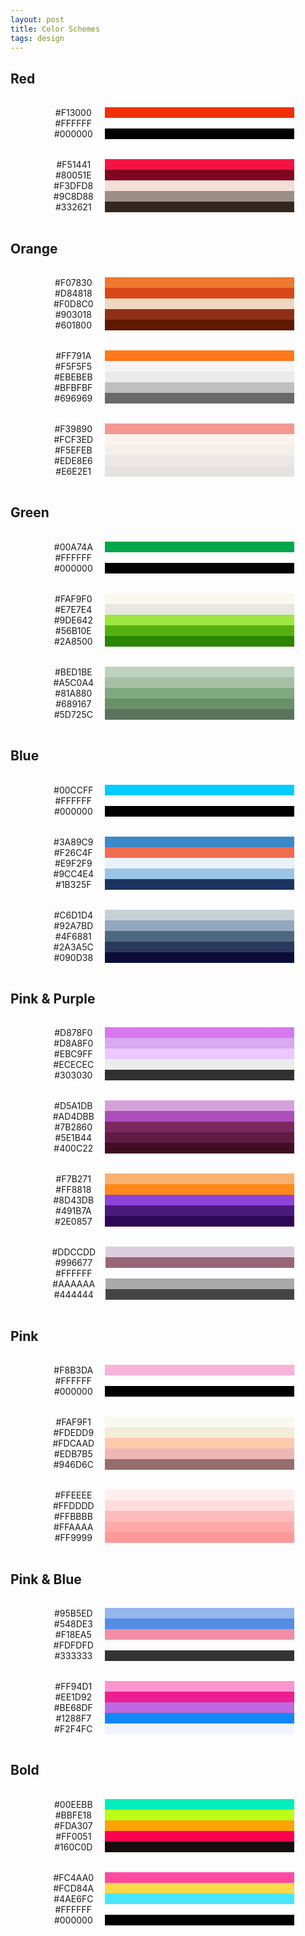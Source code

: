 ```yaml
---
layout: post
title: Color Schemes
tags: design
---
```


<style>
    .box {
        width: 80%;
        max-width: 30rem;

        display: grid;
        grid-template-columns: 1fr 3fr;

        margin-inline: auto;
        padding: 1rem;
    }

    .box span {
        color: var(--clr-neutral-900);

        font-family: var(--ff-mono);
        font-weight: var(--ff-mono-weight);

        text-align: center;
        text-transform: uppercase;

        padding-inline: 1rem;
    }
</style>

## Red

<div class="box">
    <span>#F13000</span><div style="background-color: #F13000"></div>
    <span>#FFFFFF</span><div style="background-color: #FFFFFF"></div>
    <span>#000000</span><div style="background-color: #000000"></div>
</div>

<div class="box">
    <span>#F51441</span><div style="background-color: #F51441"></div>
    <span>#80051E</span><div style="background-color: #80051E"></div>
    <span>#F3DFD8</span><div style="background-color: #F3DFD8"></div>
    <span>#9C8D88</span><div style="background-color: #9C8D88"></div>
    <span>#332621</span><div style="background-color: #332621"></div>
</div>

## Orange

<div class="box">
    <span>#F07830</span><div style="background-color: #F07830"></div>
    <span>#D84818</span><div style="background-color: #D84818"></div>
    <span>#F0D8C0</span><div style="background-color: #F0D8C0"></div>
    <span>#903018</span><div style="background-color: #903018"></div>
    <span>#601800</span><div style="background-color: #601800"></div>
</div>

<div class="box">
    <span>#FF791A</span><div style="background-color: #FF791A"></div>
    <span>#F5F5F5</span><div style="background-color: #F5F5F5"></div>
    <span>#EBEBEB</span><div style="background-color: #EBEBEB"></div>
    <span>#BFBFBF</span><div style="background-color: #BFBFBF"></div>
    <span>#696969</span><div style="background-color: #696969"></div>
</div>

<div class="box">
    <span>#F39890</span><div style="background-color: #F39890"></div>
    <span>#FCF3ED</span><div style="background-color: #FCF3ED"></div>
    <span>#F5EFEB</span><div style="background-color: #F5EFEB"></div>
    <span>#EDE8E6</span><div style="background-color: #EDE8E6"></div>
    <span>#E6E2E1</span><div style="background-color: #E6E2E1"></div>
</div>

## Green

<div class="box">
    <span>#00A74A</span><div style="background-color: #00A74A"></div>
    <span>#FFFFFF</span><div style="background-color: #FFFFFF"></div>
    <span>#000000</span><div style="background-color: #000000"></div>
</div>

<div class="box">
    <span>#FAF9F0</span><div style="background-color: #FAF9F0"></div>
    <span>#E7E7E4</span><div style="background-color: #E7E7E4"></div>
    <span>#9DE642</span><div style="background-color: #9DE642"></div>
    <span>#56B10E</span><div style="background-color: #56B10E"></div>
    <span>#2A8500</span><div style="background-color: #2A8500"></div>
</div>

<div class="box">
    <span>#BED1BE</span><div style="background-color: #BED1BE"></div>
    <span>#A5C0A4</span><div style="background-color: #A5C0A4"></div>
    <span>#81A880</span><div style="background-color: #81A880"></div>
    <span>#689167</span><div style="background-color: #689167"></div>
    <span>#5D725C</span><div style="background-color: #5D725C"></div>
</div>

## Blue

<div class="box">
    <span>#00CCFF</span><div style="background-color: #00CCFF"></div>
    <span>#FFFFFF</span><div style="background-color: #FFFFFF"></div>
    <span>#000000</span><div style="background-color: #000000"></div>
</div>

<div class="box">
    <span>#3A89C9</span><div style="background-color: #3A89C9"></div>
    <span>#F26C4F</span><div style="background-color: #F26C4F"></div>
    <span>#E9F2F9</span><div style="background-color: #E9F2F9"></div>
    <span>#9CC4E4</span><div style="background-color: #9CC4E4"></div>
    <span>#1B325F</span><div style="background-color: #1B325F"></div>
</div>

<div class="box">
    <span>#C6D1D4</span><div style="background-color: #C6D1D4"></div>
    <span>#92A7BD</span><div style="background-color: #92A7BD"></div>
    <span>#4F6881</span><div style="background-color: #4F6881"></div>
    <span>#2A3A5C</span><div style="background-color: #2A3A5C"></div>
    <span>#090D38</span><div style="background-color: #090D38"></div>
</div>

## Pink & Purple

<div class="box">
    <span>#D878F0</span><div style="background-color: #D878F0"></div>
    <span>#D8A8F0</span><div style="background-color: #D8A8F0"></div>
    <span>#EBC9FF</span><div style="background-color: #EBC9FF"></div>
    <span>#ECECEC</span><div style="background-color: #ECECEC"></div>
    <span>#303030</span><div style="background-color: #303030"></div>
</div>

<div class="box">
    <span>#D5A1DB</span><div style="background-color: #D5A1DB"></div>
    <span>#AD4DBB</span><div style="background-color: #AD4DBB"></div>
    <span>#7B2860</span><div style="background-color: #7B2860"></div>
    <span>#5E1B44</span><div style="background-color: #5E1B44"></div>
    <span>#400C22</span><div style="background-color: #400C22"></div>
</div>

<div class="box">
    <span>#F7B271</span><div style="background-color: #F7B271"></div>
    <span>#FF8818</span><div style="background-color: #FF8818"></div>
    <span>#8D43DB</span><div style="background-color: #8D43DB"></div>
    <span>#491B7A</span><div style="background-color: #491B7A"></div>
    <span>#2E0857</span><div style="background-color: #2E0857"></div>
</div>

<div class="box">
    <span>#DDCCDD</span><div style="background-color: #DDCCDD"></div>
    <span>#996677</span><div style="background-color: #996677"></div>
    <span>#FFFFFF</span><div style="background-color: #FFFFFF"></div>
    <span>#AAAAAA</span><div style="background-color: #AAAAAA"></div>
    <span>#444444</span><div style="background-color: #444444"></div>
</div>

## Pink

<div class="box">
    <span>#F8B3DA</span><div style="background-color: #F8B3DA"></div>
    <span>#FFFFFF</span><div style="background-color: #FFFFFF"></div>
    <span>#000000</span><div style="background-color: #000000"></div>
</div>

<div class="box">
    <span>#FAF9F1</span><div style="background-color: #FAF9F1"></div>
    <span>#FDEDD9</span><div style="background-color: #F2EDD9"></div>
    <span>#FDCAAD</span><div style="background-color: #FDCAAD"></div>
    <span>#EDB7B5</span><div style="background-color: #EDB7B5"></div>
    <span>#946D6C</span><div style="background-color: #946D6C"></div>
</div>

<div class="box">
    <span>#FFEEEE</span><div style="background-color: #FFEEEE"></div>
    <span>#FFDDDD</span><div style="background-color: #FFDDDD"></div>
    <span>#FFBBBB</span><div style="background-color: #FFBBBB"></div>
    <span>#FFAAAA</span><div style="background-color: #FFAAAA"></div>
    <span>#FF9999</span><div style="background-color: #FF9999"></div>
</div>

## Pink & Blue

<div class="box">
    <span>#95B5ED</span><div style="background-color: #95B5ED"></div>
    <span>#548DE3</span><div style="background-color: #548DE3"></div>
    <span>#F18EA5</span><div style="background-color: #F18EA5"></div>
    <span>#FDFDFD</span><div style="background-color: #FDFDFD"></div>
    <span>#333333</span><div style="background-color: #333333"></div>
</div>

<div class="box">
    <span>#FF94D1</span><div style="background-color: #FF94D1"></div>
    <span>#EE1D92</span><div style="background-color: #EE1D92"></div>
    <span>#BE68DF</span><div style="background-color: #BE68DF"></div>
    <span>#1288F7</span><div style="background-color: #1288F7"></div>
    <span>#F2F4FC</span><div style="background-color: #F2F4FC"></div>
</div>

## Bold

<div class="box">
    <span>#00EEBB</span><div style="background-color: #00EEBB"></div>
    <span>#BBFE18</span><div style="background-color: #BBFE18"></div>
    <span>#FDA307</span><div style="background-color: #FDA307"></div>
    <span>#FF0051</span><div style="background-color: #FF0051"></div>
    <span>#160C0D</span><div style="background-color: #160C0D"></div>
</div>

<div class="box">
    <span>#FC4AA0</span><div style="background-color: #FC4AA0"></div>
    <span>#FCD84A</span><div style="background-color: #FCD84A"></div>
    <span>#4AE6FC</span><div style="background-color: #4AE6FC"></div>
    <span>#FFFFFF</span><div style="background-color: #FFFFFF"></div>
    <span>#000000</span><div style="background-color: #000000"></div>
</div>